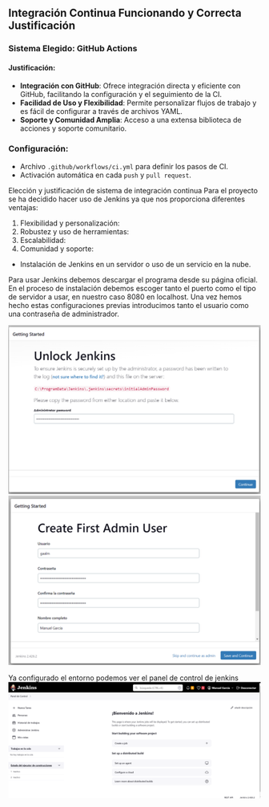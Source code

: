 ## Integración Continua Funcionando y Correcta Justificación

### Sistema Elegido: GitHub Actions

#### Justificación:
- **Integración con GitHub**: Ofrece integración directa y eficiente con GitHub, facilitando la configuración y el seguimiento de la CI.
- **Facilidad de Uso y Flexibilidad**: Permite personalizar flujos de trabajo y es fácil de configurar a través de archivos YAML.
- **Soporte y Comunidad Amplia**: Acceso a una extensa biblioteca de acciones y soporte comunitario.

### Configuración:
- Archivo `.github/workflows/ci.yml` para definir los pasos de CI.
- Activación automática en cada `push` y `pull request`.


Elección y justificación de sistema de integración continua 
Para el proyecto se ha decidido hacer uso de Jenkins ya que nos proporciona diferentes ventajas:
1. Flexibilidad y personalización:
2. Robustez y uso de herramientas:
3. Escalabilidad:
4. Comunidad y soporte:

- Instalación de Jenkins en un servidor o uso de un servicio en la nube.

Para usar Jenkins debemos descargar el programa desde su página oficial. En el proceso de instalación debemos escoger tanto el puerto como el tipo de servidor a usar, en nuestro caso 8080 en localhost. Una vez hemos hecho estas configuraciones previas introducimos tanto el usuario como una contraseña de administrador.

![](/./img/4_jenkins_login.png)
![](/./img/4_jenkins_login2.png)

Ya configurado el entorno podemos ver el panel de control de jenkins
![](/./img/4_jenkins_initial_look.png)
 
